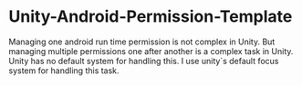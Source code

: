 # Unity-Android-Permission-Template
Managing one android run time permission is not complex in Unity. But managing multiple permissions one after another is a complex task in Unity. Unity has no default system for handling this. I use unity`s default focus system for handling this task.  

